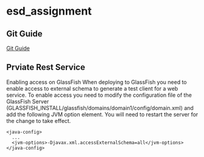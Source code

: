 # esd_assignment
## Git Guide
[Git Guide](https://rogerdudler.github.io/git-guide/)
## Prviate Rest Service
Enabling access on GlassFish
When deploying to GlassFish you need to enable access to external schema to generate a test client for a web service. To enable access you need to modify the configuration file of the GlassFish Server (GLASSFISH_INSTALL/glassfish/domains/domain1/config/domain.xml) and add the following JVM option element. You will need to restart the server for the change to take effect.

```
<java-config>
  ...
  <jvm-options>-Djavax.xml.accessExternalSchema=all</jvm-options>
</java-config>
```
